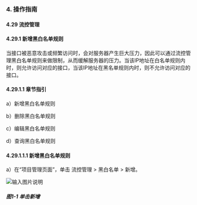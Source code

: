 ### 4. 操作指南

#### 4.29 流控管理

#### 4.29.1 新增黑白名单规则

当接口被恶意攻击或频繁访问时，会对服务器产生巨大压力，因此可以通过流控管理黑白名单规则来做限制，从而缓解服务器的压力。当该IP地址在白名单规则内时，则允许访问对应的接口，当该IP地址在黑名单规则内时，则不允许访问对应的接口。

#### 4.29.1.1 章节指引

a）新增黑白名单规则

b）删除黑白名单规则

c）编辑黑白名单规则

d）查询黑白名单规则

#### 4.29.1.1.1 新增黑白名单规则

a）在“项目管理页面”，单击 流控管理 > 黑白名单 > 新增。

![输入图片说明](../../../../images/SoFlu%EF%BC%88%E5%90%8E%E7%AB%AF%EF%BC%89%E5%BC%80%E5%8F%91%E5%B9%B3%E5%8F%B0/1.%20%E6%9C%80%E6%96%B0%E7%89%88%E6%9C%AC%20-%20%E6%9B%B4%E6%96%B0%E6%97%A5%E6%9C%9F%20-%202022.10.08/4.%20%E6%93%8D%E4%BD%9C%E6%8C%87%E5%8D%97/29.%20%E6%B5%81%E6%8E%A7%E7%AE%A1%E7%90%86/image.png)

##### 图1-1 单击新增
